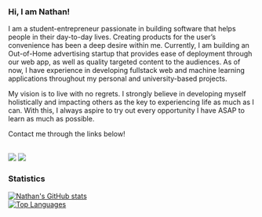 ### Hi, I am Nathan!

I am a student-entrepreneur passionate in building software that helps people in their day-to-day lives. Creating products for the user’s convenience has been a deep desire within me. Currently, I am building an Out-of-Home advertising startup that provides ease of deployment through our web app, as well as quality targeted content to the audiences. As of now, I have experience in developing fullstack web and machine learning applications throughout my personal and university-based projects.

My vision is to live with no regrets. I strongly believe in developing myself holistically and impacting others as the key to experiencing life as much as I can. With this, I always aspire to try out every opportunity I have ASAP to learn as much as possible.


Contact me through the links below!

<br>
<a href="mailto:nathan.aldrich.w@gmail.com"><img src="https://img.shields.io/badge/Gmail-D14836?style=for-the-badge&logo=gmail&logoColor=white"></a>
<a href="https://www.linkedin.com/in/nathan-aldrich-wiryawan/"><img src="https://img.shields.io/badge/LinkedIn-0077B5?style=for-the-badge&logo=linkedin&logoColor=white"></a>

### Statistics
[![Nathan's GitHub stats](https://github-readme-stats.vercel.app/api?username=NathanAW24)](https://github.com/NathanAW24/github-readme-stats)
<br>
[![Top Languages](https://readme-stats-envoy-vc.vercel.app/api/top-langs/?username=NathanAW24&layout=compact)](https://github.com/NathanAW24/NathanAW24)

